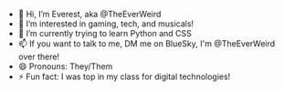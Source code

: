 - 👋 Hi, I’m Everest, aka @TheEverWeird
- 👀 I’m interested in gaming, tech, and musicals!
- 🌱 I’m currently trying to learn Python and CSS
- 📫 If you want to talk to me, DM me on BlueSky, I'm @TheEverWeird over there!
- 😄 Pronouns: They/Them
- ⚡ Fun fact: I was top in my class for digital technologies!